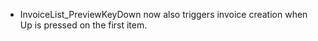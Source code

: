 - InvoiceList_PreviewKeyDown now also triggers invoice creation when Up is pressed on the first item.
